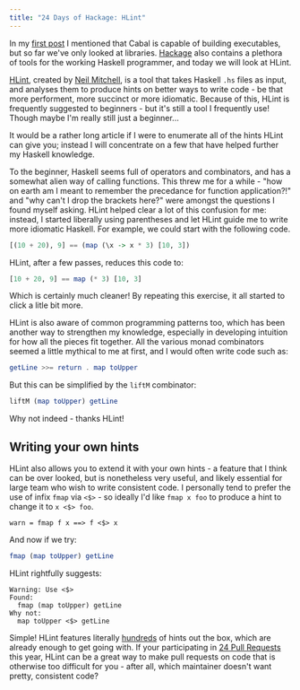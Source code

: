 ```yaml
---
title: "24 Days of Hackage: HLint"
---
```


In my [first post](/posts/2012-12-01-24-days-of-hackage.html) I mentioned
that Cabal is capable of building executables, but so far we've only looked at
libraries. [Hackage](http://hackage.haskell.org) also contains a plethora of
tools for the working Haskell programmer, and today we will look at HLint.

[HLint](http://community.haskell.org/~ndm/hlint/), created by
[Neil Mitchell](http://community.haskell.org/~ndm/), is a tool that takes
Haskell `.hs` files as input, and analyses them to produce hints on better ways
to write code - be that more performent, more succinct or more
idiomatic. Because of this, HLint is frequently suggested to beginners - but it's
still a tool I frequently use! Though maybe I'm really still just a beginner...

It would be a rather long article if I were to enumerate all of the hints HLint
can give you; instead I will concentrate on a few that have helped further my
Haskell knowledge.

To the beginner, Haskell seems full of operators and combinators, and has a
somewhat alien way of calling functions. This threw me for a while - "how on
earth am I meant to remember the precedance for function application?!" and "why
can't I drop the brackets here?" were amongst the questions I found myself
asking. HLint helped clear a lot of this confusion for me: instead, I started
liberally using parentheses and let HLint guide me to write more idiomatic
Haskell. For example, we could start with the following code.

```haskell
[(10 + 20), 9] == (map (\x -> x * 3) [10, 3])
```

HLint, after a few passes, reduces this code to:

```haskell
[10 + 20, 9] == map (* 3) [10, 3]
```

Which is certainly much cleaner! By repeating this exercise, it all started to
click a litle bit more.

HLint is also aware of common programming patterns too, which has been another
way to strengthen my knowledge, especially in developing intuition for how all
the pieces fit together. All the various monad combinators seemed a little
mythical to me at first, and I would often write code such as:

```haskell
getLine >>= return . map toUpper
```

But this can be simplified by the `liftM` combinator:

```haskell
liftM (map toUpper) getLine
```

Why not indeed - thanks HLint!

## Writing your own hints

HLint also allows you to extend it with your own hints - a feature that I think
can be over looked, but is nonetheless very useful, and likely essential for
large team who wish to write consistent code. I personally tend to prefer the
use of infix `fmap` via `<$>` - so ideally I'd like `fmap x foo` to produce a
hint to change it to `x <$> foo`.

```
warn = fmap f x ==> f <$> x
```

And now if we try:

```haskell
fmap (map toUpper) getLine
```

HLint rightfully suggests:

```
Warning: Use <$>
Found:
  fmap (map toUpper) getLine
Why not:
  map toUpper <$> getLine

```

Simple! HLint features literally
[hundreds](http://community.haskell.org/~ndm/darcs/hlint/data/Default.hs) of
hints out the box, which are already enough to get going with. If your
participating in [24 Pull Requests](http://24pullrequests.com) this year, HLint
can be a great way to make pull requests on code that is otherwise too difficult
for you - after all, which maintainer doesn't want pretty, consistent code?

